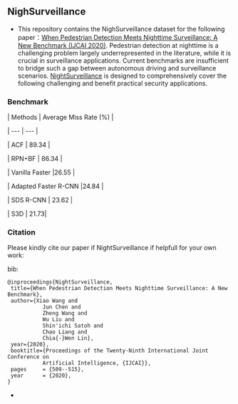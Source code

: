 ## NighSurveillance

- This repository contains the NighSurveillance dataset for the following paper：[When Pedestrian Detection Meets Nighttime Surveillance: A New Benchmark (IJCAI 2020)](https://wangzwhu.github.io/home/IJCAI20_NightSurveillance.pdf). Pedestrian detection at nighttime is a challenging problem largely underrepresented in the literature, while it is crucial in surveillance applications. Current benchmarks are insufficient to bridge such a gap between autonomous driving and surveillance scenarios. [NightSurveillance](https://pan.baidu.com/s/1bDUVKm0h9u8Kpx6IkdnW6w) is designed to comprehensively cover the following challenging and benefit practical security applications.

### **Benchmark**

| Methods | Average Miss Rate (%) |

| --- | --- |

| ACF | 89.34 | 

| RPN+BF | 86.34 | 

| Vanilla Faster |26.55 |

| Adapted Faster R-CNN |24.84 |

| SDS R-CNN | 23.62 |

| S3D | 21.73|



### **Citation**
Please kindly cite our paper if NightSurveillance if helpfull for your own work:

bib:

    @inproceedings{NightSurveillance,
     title={When Pedestrian Detection Meets Nighttime Surveillance: A New Benchmark},
     author={Xiao Wang and
               Jun Chen and
               Zheng Wang and
               Wu Liu and
               Shin'ichi Satoh and
               Chao Liang and
               Chia{-}Wen Lin},
     year={2020},
     booktitle={Proceedings of the Twenty-Ninth International Joint Conference on
               Artificial Intelligence, {IJCAI}},
     pages     = {509--515},
     year      = {2020},
    }


- 
